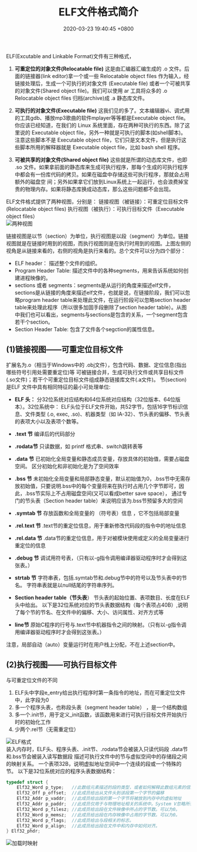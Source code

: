 ﻿---
title: ELF文件格式简介
date: 2020-03-23 19:40:45 +0800
category: 计算机原理
tags: [CSAPP, linux]
excerpt:
---
ELF(Excutable and Linkable Format)文件有三种格式，
1. **可重定位的对象文件(Relocatable file)**
这是由汇编器汇编生成的 .o 文件。后面的链接器(link editor)拿一个或一些 Relocatable object files 作为输入，经链接处理后，生成一个可执行的对象文件 (Executable file) 或者一个可被共享的对象文件(Shared object file)。我们可以使用 ar 工具将众多的 .o Relocatable object files 归档(archive)成 .a 静态库文件。

2. **可执行的对象文件(Executable file)**
这我们见的多了。文本编辑器vi、调式用的工具gdb、播放mp3歌曲的软件mplayer等等都是Executable object file。你应该已经知道，在我们的 Linux 系统里面，存在两种可执行的东西。除了这里说的 Executable object file，另外一种就是可执行的脚本(如shell脚本)。注意这些脚本不是 Executable object file，它们只是文本文件，但是执行这些脚本所用的解释器就是 Executable object file，比如 bash shell 程序。

3. **可被共享的对象文件(Shared object file)**
这些就是所谓的动态库文件，也即 .so 文件。如果拿前面的静态库来生成可执行程序，那每个生成的可执行程序中都会有一份库代码的拷贝。如果在磁盘中存储这些可执行程序，那就会占用额外的磁盘空 间；另外如果拿它们放到Linux系统上一起运行，也会浪费掉宝贵的物理内存。如果将静态库换成动态库，那么这些问题都不会出现。

ELF文件格式提供了两种视图，分别是：
链接视图（被链接）：可重定位目标文件 (Relocatable object files) 
执行视图（被执行）：可执行目标文件（Executable object files）  
![两种视图](https://s1.ax1x.com/2020/03/28/GAgho6.jpg)  

链接视图是以节（section）为单位，执行视图是以段（segment）为单位。链接视图就是在链接时用到的视图，而执行视图则是在执行时用到的视图。上图左侧的视角是从链接来看的，右侧的视角是执行来看的。总个文件可以分为四个部分：
- ELF header： 描述整个文件的组织。
- Program Header Table: 描述文件中的各种segments，用来告诉系统如何创建进程映像的。
- sections 或者 segments：segments是从运行的角度来描述elf文件，sections是从链接的角度来描述elf文件，也就是说，在链接阶段，我们可以忽略program header table来处理此文件，在运行阶段可以忽略section header table来处理此程序（所以很多加固手段删除了section header table）。从图中我们也可以看出，segments与sections是包含的关系，一个segment包含若干个section。
- Section Header Table: 包含了文件各个segction的属性信息。  

## (1)链接视图——可重定位目标文件

扩展名为.o（相当于Windows中的 .obj文件），包含代码、数据、定位信息(指出哪些符号引用处需要重定位)等
可被链接合并，生成可执行文件或共享目标文件(.so文件)；若干个可重定位目标文件组成静态链接库文件(.a文件)。
节(section)是ELF 文件中具有相同特征的最小可处理单位:
- **ELF 头：**
分32位系统对应结构和64位系统对应结构（32位版本、64位版本）。32位系统中：
ELF头位于ELF文件开始，共52字节，包括16字节标识信息、文件类型 (.o, exec, .so)、机器类型（如 IA-32）、节头表的偏移、节头表的表项大小以及表项个数等。
- **.text 节**
编译后的代码部分
- **.rodata节**
只读数据，如 printf 格式串、switch跳转表等
- **.data 节**
已初始化全局变量和静态成员变量，存放具体的初始值，需要占磁盘空间。
区分初始化和非初始化是为了空间效率
- **.bss 节**
未初始化全局变量和局部静态变量，默认初始值为0，.bss节中无需存放初始值，只要说明.bss中的每个变量将来在执行时占用几个字节即可，因此，.bss节实际上不占用磁盘空间(又可以看成better save space），
通过专门的节头表（Section header table）来说明应该为.bss节预留多大的空间
- **.symtab 节**
存放函数和全局变量的 （符号表）信息 ，它不包括局部变量
- **.rel.text 节**
.text节的重定位信息，用于重新修改代码段的指令中的地址信息
- **.rel.data 节**
.data节的重定位信息，用于对被模块使用或定义的全局变量进行重定位的信息
- **.debug 节**
调试用符号表，（只有以-g指令调用编译器驱动程序时才会得到这张表。） 
- **strtab 节**
字符串表，包括.symtab节和.debug节中的符号以及节头表中的节名。
字符串表就是以null结尾的字符串序列。
- **Section header table（节头表**）
节头表的起始位置、表项数目、长度在ELF头中给出。
以下是32位系统对应的节头表数据结构（每个表项占40B）,说明了每个节的节名、在文件中的偏移、大小、访问属性、对齐方式等

- **line节**  原始C程序的行号与.text节中机器指令之间的映射。（只有以-g指令调用编译器驱动程序时才会得到这张表。） 
  
注意，局部自动（auto）变量运行时在用户栈上分配，不在上述section中。

## (2)执行视图——可执行目标文件

与可重定位文件的不同
1. ELF头中字段e_entry给出执行程序时第一条指令的地址，而在可重定位文件中，此字段为0
2. 多一个程序头表，也称段头表（segment header table） ，是一个结构数组
3. 多一个.init节，用于定义_init函数，该函数用来进行可执行目标文件开始执行时的初始化工作
4. 少两个.rel节（无需重定位）
   

![ELF格式](https://s1.ax1x.com/2020/03/23/8HPweP.png)  
装入内存时，ELF头、程序头表、.init节、.rodata节会被装入只读代码段
.data节和.bss节会被装入读写数据段
描述可执行文件中的节与虚拟空间中的存储段之间的映射关系。
一个表项32B，说明虚拟地址空间中一个连续的段或一个特殊的节。
以下是32位系统对应的程序头表数据结构：
```C
typedef struct {
    Elf32_Word p_type;   //此数组元素描述的段的类型，或者如何解释此数组元素的信息。
    Elf32_Off p_offset;  //此成员给出从文件头到该段第一个字节的偏移
    Elf32_Addr p_vaddr;  //此成员给出段的第一个字节将被放到内存中的虚拟地址
    Elf32_Addr p_paddr;  //此成员仅用于与物理地址相关的系统中。System V忽略所有应用程序的物理地址信息。
    Elf32_Word p_filesz; //此成员给出段在文件映像中所占的字节数。可以为0。
    Elf32_Word p_memsz;  //此成员给出段在内存映像中占用的字节数。可以为0。
    Elf32_Word p_flags;  //此成员给出与段相关的标志。
    Elf32_Word p_align;  //此成员给出段在文件中和内存中如何对齐。
} Elf32_phdr;
```
![加载时映射](https://s1.ax1x.com/2020/03/23/8HiQ6s.png)